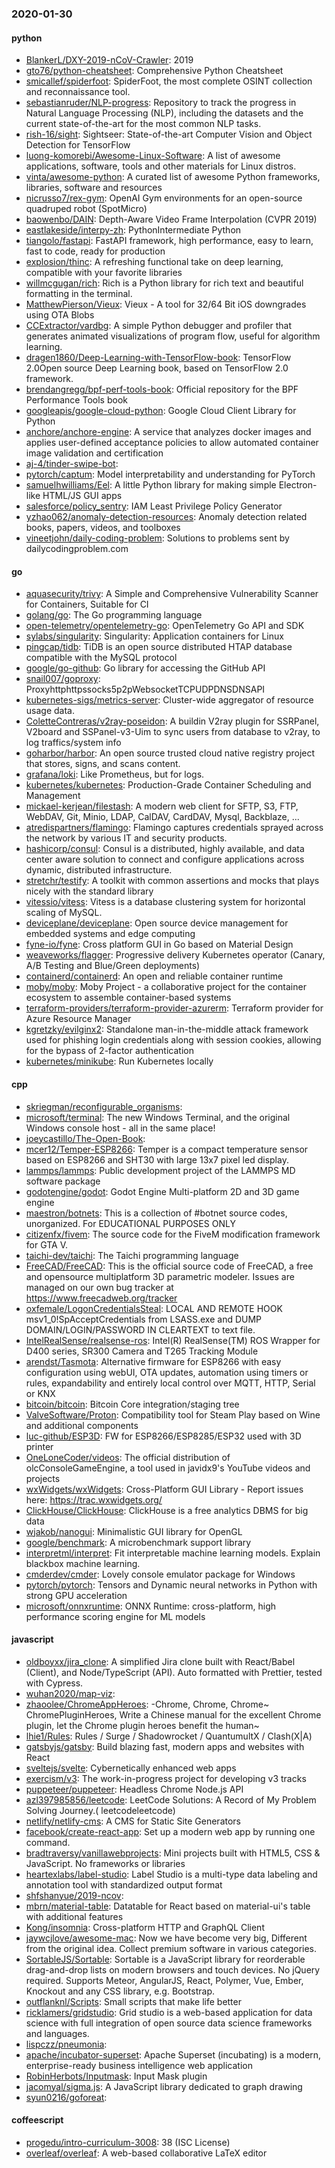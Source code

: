 ### 2020-01-30

#### python
* [BlankerL/DXY-2019-nCoV-Crawler](https://github.com/BlankerL/DXY-2019-nCoV-Crawler): 2019
* [gto76/python-cheatsheet](https://github.com/gto76/python-cheatsheet): Comprehensive Python Cheatsheet
* [smicallef/spiderfoot](https://github.com/smicallef/spiderfoot): SpiderFoot, the most complete OSINT collection and reconnaissance tool.
* [sebastianruder/NLP-progress](https://github.com/sebastianruder/NLP-progress): Repository to track the progress in Natural Language Processing (NLP), including the datasets and the current state-of-the-art for the most common NLP tasks.
* [rish-16/sight](https://github.com/rish-16/sight): Sightseer: State-of-the-art Computer Vision and Object Detection for TensorFlow
* [luong-komorebi/Awesome-Linux-Software](https://github.com/luong-komorebi/Awesome-Linux-Software): A list of awesome applications, software, tools and other materials for Linux distros.
* [vinta/awesome-python](https://github.com/vinta/awesome-python): A curated list of awesome Python frameworks, libraries, software and resources
* [nicrusso7/rex-gym](https://github.com/nicrusso7/rex-gym): OpenAI Gym environments for an open-source quadruped robot (SpotMicro)
* [baowenbo/DAIN](https://github.com/baowenbo/DAIN): Depth-Aware Video Frame Interpolation (CVPR 2019)
* [eastlakeside/interpy-zh](https://github.com/eastlakeside/interpy-zh): PythonIntermediate Python 
* [tiangolo/fastapi](https://github.com/tiangolo/fastapi): FastAPI framework, high performance, easy to learn, fast to code, ready for production
* [explosion/thinc](https://github.com/explosion/thinc):  A refreshing functional take on deep learning, compatible with your favorite libraries
* [willmcgugan/rich](https://github.com/willmcgugan/rich): Rich is a Python library for rich text and beautiful formatting in the terminal.
* [MatthewPierson/Vieux](https://github.com/MatthewPierson/Vieux): Vieux - A tool for 32/64 Bit iOS downgrades using OTA Blobs
* [CCExtractor/vardbg](https://github.com/CCExtractor/vardbg): A simple Python debugger and profiler that generates animated visualizations of program flow, useful for algorithm learning.
* [dragen1860/Deep-Learning-with-TensorFlow-book](https://github.com/dragen1860/Deep-Learning-with-TensorFlow-book): TensorFlow 2.0Open source Deep Learning book, based on TensorFlow 2.0 framework.
* [brendangregg/bpf-perf-tools-book](https://github.com/brendangregg/bpf-perf-tools-book): Official repository for the BPF Performance Tools book
* [googleapis/google-cloud-python](https://github.com/googleapis/google-cloud-python): Google Cloud Client Library for Python
* [anchore/anchore-engine](https://github.com/anchore/anchore-engine): A service that analyzes docker images and applies user-defined acceptance policies to allow automated container image validation and certification
* [aj-4/tinder-swipe-bot](https://github.com/aj-4/tinder-swipe-bot): 
* [pytorch/captum](https://github.com/pytorch/captum): Model interpretability and understanding for PyTorch
* [samuelhwilliams/Eel](https://github.com/samuelhwilliams/Eel): A little Python library for making simple Electron-like HTML/JS GUI apps
* [salesforce/policy_sentry](https://github.com/salesforce/policy_sentry): IAM Least Privilege Policy Generator
* [yzhao062/anomaly-detection-resources](https://github.com/yzhao062/anomaly-detection-resources): Anomaly detection related books, papers, videos, and toolboxes
* [vineetjohn/daily-coding-problem](https://github.com/vineetjohn/daily-coding-problem): Solutions to problems sent by dailycodingproblem.com

#### go
* [aquasecurity/trivy](https://github.com/aquasecurity/trivy): A Simple and Comprehensive Vulnerability Scanner for Containers, Suitable for CI
* [golang/go](https://github.com/golang/go): The Go programming language
* [open-telemetry/opentelemetry-go](https://github.com/open-telemetry/opentelemetry-go): OpenTelemetry Go API and SDK
* [sylabs/singularity](https://github.com/sylabs/singularity): Singularity: Application containers for Linux
* [pingcap/tidb](https://github.com/pingcap/tidb): TiDB is an open source distributed HTAP database compatible with the MySQL protocol
* [google/go-github](https://github.com/google/go-github): Go library for accessing the GitHub API
* [snail007/goproxy](https://github.com/snail007/goproxy): Proxyhttphttpssocks5p2pWebsocketTCPUDPDNSDNSAPI
* [kubernetes-sigs/metrics-server](https://github.com/kubernetes-sigs/metrics-server): Cluster-wide aggregator of resource usage data.
* [ColetteContreras/v2ray-poseidon](https://github.com/ColetteContreras/v2ray-poseidon): A buildin V2ray plugin for SSRPanel, V2board and SSPanel-v3-Uim to sync users from database to v2ray, to log traffics/system info
* [goharbor/harbor](https://github.com/goharbor/harbor): An open source trusted cloud native registry project that stores, signs, and scans content.
* [grafana/loki](https://github.com/grafana/loki): Like Prometheus, but for logs.
* [kubernetes/kubernetes](https://github.com/kubernetes/kubernetes): Production-Grade Container Scheduling and Management
* [mickael-kerjean/filestash](https://github.com/mickael-kerjean/filestash):  A modern web client for SFTP, S3, FTP, WebDAV, Git, Minio, LDAP, CalDAV, CardDAV, Mysql, Backblaze, ...
* [atredispartners/flamingo](https://github.com/atredispartners/flamingo): Flamingo captures credentials sprayed across the network by various IT and security products.
* [hashicorp/consul](https://github.com/hashicorp/consul): Consul is a distributed, highly available, and data center aware solution to connect and configure applications across dynamic, distributed infrastructure.
* [stretchr/testify](https://github.com/stretchr/testify): A toolkit with common assertions and mocks that plays nicely with the standard library
* [vitessio/vitess](https://github.com/vitessio/vitess): Vitess is a database clustering system for horizontal scaling of MySQL.
* [deviceplane/deviceplane](https://github.com/deviceplane/deviceplane): Open source device management for embedded systems and edge computing
* [fyne-io/fyne](https://github.com/fyne-io/fyne): Cross platform GUI in Go based on Material Design
* [weaveworks/flagger](https://github.com/weaveworks/flagger): Progressive delivery Kubernetes operator (Canary, A/B Testing and Blue/Green deployments)
* [containerd/containerd](https://github.com/containerd/containerd): An open and reliable container runtime
* [moby/moby](https://github.com/moby/moby): Moby Project - a collaborative project for the container ecosystem to assemble container-based systems
* [terraform-providers/terraform-provider-azurerm](https://github.com/terraform-providers/terraform-provider-azurerm): Terraform provider for Azure Resource Manager
* [kgretzky/evilginx2](https://github.com/kgretzky/evilginx2): Standalone man-in-the-middle attack framework used for phishing login credentials along with session cookies, allowing for the bypass of 2-factor authentication
* [kubernetes/minikube](https://github.com/kubernetes/minikube): Run Kubernetes locally

#### cpp
* [skriegman/reconfigurable_organisms](https://github.com/skriegman/reconfigurable_organisms): 
* [microsoft/terminal](https://github.com/microsoft/terminal): The new Windows Terminal, and the original Windows console host - all in the same place!
* [joeycastillo/The-Open-Book](https://github.com/joeycastillo/The-Open-Book): 
* [mcer12/Temper-ESP8266](https://github.com/mcer12/Temper-ESP8266): Temper is a compact temperature sensor based on ESP8266 and SHT30 with large 13x7 pixel led display.
* [lammps/lammps](https://github.com/lammps/lammps): Public development project of the LAMMPS MD software package
* [godotengine/godot](https://github.com/godotengine/godot): Godot Engine  Multi-platform 2D and 3D game engine
* [maestron/botnets](https://github.com/maestron/botnets): This is a collection of #botnet source codes, unorganized. For EDUCATIONAL PURPOSES ONLY
* [citizenfx/fivem](https://github.com/citizenfx/fivem): The source code for the FiveM modification framework for GTA V.
* [taichi-dev/taichi](https://github.com/taichi-dev/taichi): The Taichi programming language
* [FreeCAD/FreeCAD](https://github.com/FreeCAD/FreeCAD): This is the official source code of FreeCAD, a free and opensource multiplatform 3D parametric modeler. Issues are managed on our own bug tracker at https://www.freecadweb.org/tracker
* [oxfemale/LogonCredentialsSteal](https://github.com/oxfemale/LogonCredentialsSteal): LOCAL AND REMOTE HOOK msv1_0!SpAcceptCredentials from LSASS.exe and DUMP DOMAIN/LOGIN/PASSWORD IN CLEARTEXT to text file.
* [IntelRealSense/realsense-ros](https://github.com/IntelRealSense/realsense-ros): Intel(R) RealSense(TM) ROS Wrapper for D400 series, SR300 Camera and T265 Tracking Module
* [arendst/Tasmota](https://github.com/arendst/Tasmota): Alternative firmware for ESP8266 with easy configuration using webUI, OTA updates, automation using timers or rules, expandability and entirely local control over MQTT, HTTP, Serial or KNX
* [bitcoin/bitcoin](https://github.com/bitcoin/bitcoin): Bitcoin Core integration/staging tree
* [ValveSoftware/Proton](https://github.com/ValveSoftware/Proton): Compatibility tool for Steam Play based on Wine and additional components
* [luc-github/ESP3D](https://github.com/luc-github/ESP3D): FW for ESP8266/ESP8285/ESP32 used with 3D printer
* [OneLoneCoder/videos](https://github.com/OneLoneCoder/videos): The official distribution of olcConsoleGameEngine, a tool used in javidx9's YouTube videos and projects
* [wxWidgets/wxWidgets](https://github.com/wxWidgets/wxWidgets): Cross-Platform GUI Library - Report issues here: https://trac.wxwidgets.org/
* [ClickHouse/ClickHouse](https://github.com/ClickHouse/ClickHouse): ClickHouse is a free analytics DBMS for big data
* [wjakob/nanogui](https://github.com/wjakob/nanogui): Minimalistic GUI library for OpenGL
* [google/benchmark](https://github.com/google/benchmark): A microbenchmark support library
* [interpretml/interpret](https://github.com/interpretml/interpret): Fit interpretable machine learning models. Explain blackbox machine learning.
* [cmderdev/cmder](https://github.com/cmderdev/cmder): Lovely console emulator package for Windows
* [pytorch/pytorch](https://github.com/pytorch/pytorch): Tensors and Dynamic neural networks in Python with strong GPU acceleration
* [microsoft/onnxruntime](https://github.com/microsoft/onnxruntime): ONNX Runtime: cross-platform, high performance scoring engine for ML models

#### javascript
* [oldboyxx/jira_clone](https://github.com/oldboyxx/jira_clone): A simplified Jira clone built with React/Babel (Client), and Node/TypeScript (API). Auto formatted with Prettier, tested with Cypress.
* [wuhan2020/map-viz](https://github.com/wuhan2020/map-viz): 
* [zhaoolee/ChromeAppHeroes](https://github.com/zhaoolee/ChromeAppHeroes): -Chrome, Chrome, Chrome~ ChromePluginHeroes, Write a Chinese manual for the excellent Chrome plugin, let the Chrome plugin heroes benefit the human~
* [lhie1/Rules](https://github.com/lhie1/Rules): Rules / Surge / Shadowrocket / QuantumultX / Clash(X|A)
* [gatsbyjs/gatsby](https://github.com/gatsbyjs/gatsby): Build blazing fast, modern apps and websites with React
* [sveltejs/svelte](https://github.com/sveltejs/svelte): Cybernetically enhanced web apps
* [exercism/v3](https://github.com/exercism/v3): The work-in-progress project for developing v3 tracks
* [puppeteer/puppeteer](https://github.com/puppeteer/puppeteer): Headless Chrome Node.js API
* [azl397985856/leetcode](https://github.com/azl397985856/leetcode): LeetCode Solutions: A Record of My Problem Solving Journey.( leetcodeleetcode)
* [netlify/netlify-cms](https://github.com/netlify/netlify-cms): A CMS for Static Site Generators
* [facebook/create-react-app](https://github.com/facebook/create-react-app): Set up a modern web app by running one command.
* [bradtraversy/vanillawebprojects](https://github.com/bradtraversy/vanillawebprojects): Mini projects built with HTML5, CSS & JavaScript. No frameworks or libraries
* [heartexlabs/label-studio](https://github.com/heartexlabs/label-studio): Label Studio is a multi-type data labeling and annotation tool with standardized output format
* [shfshanyue/2019-ncov](https://github.com/shfshanyue/2019-ncov): 
* [mbrn/material-table](https://github.com/mbrn/material-table): Datatable for React based on material-ui's table with additional features
* [Kong/insomnia](https://github.com/Kong/insomnia): Cross-platform HTTP and GraphQL Client
* [jaywcjlove/awesome-mac](https://github.com/jaywcjlove/awesome-mac):  Now we have become very big, Different from the original idea. Collect premium software in various categories.
* [SortableJS/Sortable](https://github.com/SortableJS/Sortable): Sortable  is a JavaScript library for reorderable drag-and-drop lists on modern browsers and touch devices. No jQuery required. Supports Meteor, AngularJS, React, Polymer, Vue, Ember, Knockout and any CSS library, e.g. Bootstrap.
* [outflanknl/Scripts](https://github.com/outflanknl/Scripts): Small scripts that make life better
* [ricklamers/gridstudio](https://github.com/ricklamers/gridstudio): Grid studio is a web-based application for data science with full integration of open source data science frameworks and languages.
* [lispczz/pneumonia](https://github.com/lispczz/pneumonia): 
* [apache/incubator-superset](https://github.com/apache/incubator-superset): Apache Superset (incubating) is a modern, enterprise-ready business intelligence web application
* [RobinHerbots/Inputmask](https://github.com/RobinHerbots/Inputmask): Input Mask plugin
* [jacomyal/sigma.js](https://github.com/jacomyal/sigma.js): A JavaScript library dedicated to graph drawing
* [syun0216/goforeat](https://github.com/syun0216/goforeat):  

#### coffeescript
* [progedu/intro-curriculum-3008](https://github.com/progedu/intro-curriculum-3008): 38 (ISC License)
* [overleaf/overleaf](https://github.com/overleaf/overleaf): A web-based collaborative LaTeX editor
